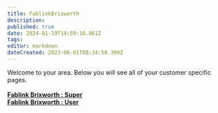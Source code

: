 ```yaml
---
title: FablinkBrixworth
description: 
published: true
date: 2024-01-19T14:59:10.861Z
tags: 
editor: markdown
dateCreated: 2023-06-01T08:34:50.399Z
---
```


Welcome to your area. Below you will see all of your customer specific pages.<br><br><b>[Fablink Brixworth : Super](/Apps/Customers/FablinkBrixworth/FablinkBrixworth~Super)<br></b><b>[Fablink Brixworth : User](/Apps/Customers/FablinkBrixworth/FablinkBrixworth~User)<br></b>